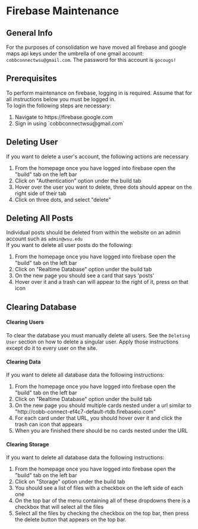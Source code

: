 # Firebase Maintenance

## General Info
For the purposes of consolidation we have moved all firebase and google maps api keys under the umbrella of one gmail account: `cobbconnectwsu@gmail.com`. The password for this account is `gocougs!`


## Prerequisites
To perform maintenance on firebase, logging in is required. Assume that for all instructions below you must be logged in. 
<br>
To login the following steps are necessary:
<ol>
<li>Navigate to https://firebase.google.com</li>
<li>Sign in using `cobbconnectwsu@gmail.com`</li>
</ol>


## Deleting User
If you want to delete a user's account, the following actions are necessary
<ol>
<li>From the homepage once you have logged into firebase open the "build" tab on the left bar</li>
<li>Click on "Authentication" option under the build tab</li>
<li>Hover over the user you want to delete, three dots should appear on the right side of their tab</li>
<li>Click on three dots, and select "delete"</li>
</ol>

## Deleting All Posts
Individual posts should be deleted from within the website on an admin account such as `admin@wsu.edu`
<br>
If you want to delete all user posts do the following: 
<ol>
<li>From the homepage once you have logged into firebase open the "build" tab on the left bar</li>
<li>Click on "Realtime Database" option under the build tab</li>
<li>On the new page you should see a card that says 'posts'</li>
<li>Hover over it and a trash can will appear to the right of it, press on that icon</li>
</ol>

## Clearing Database

#### Clearing Users
To clear the database you must manually delete all users. See the `Deleting User` section on how to delete a singular user. Apply those instructions except do it to every user on the site.

#### Clearing Data
If you want to delete all database data the following instructions:
<ol>
<li>From the homepage once you have logged into firebase open the "build" tab on the left bar</li>
<li>Click on "Realtime Database" option under the build tab</li>
<li>On the new page you should multiple cards nested under a url similar to "http://cobb-connect-ef4c7-default-rtdb.firebaseio.com"</li>
<li>For each card under that URL, you should hover over it and click the trash can icon that appears</li>
<li>When you are finished there should be no cards nested under the URL</li>
</ol>

#### Clearing Storage
If you want to delete all database data the following instructions:
<ol>
<li>From the homepage once you have logged into firebase open the "build" tab on the left bar</li>
<li>Click on "Storage" option under the build tab</li>
<li>You should see a list of files with a checkbox on the left side of each one</li>
<li>On the top bar of the menu containing all of these dropdowns there is a checkbox that will select all the files</li>
<li>Select all the files by checking the checkbox on the top bar, then press the delete button that appears on the top bar. </li>
</ol>

